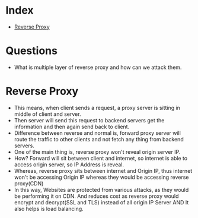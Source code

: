 # Index

- [Reverse Proxy](#Reverse-Proxy)

# Questions

- What is multiple layer of reverse proxy and how can we attack them.

# Reverse Proxy
- This means, when client sends a request, a proxy server is sitting in middle of client and server.
- Then server will send this request to backend servers get the information and then again send back to client.
- Difference between reverse and normal is, forward proxy server will route the traffic to other clients and not fetch any thing from backend servers.
- One of the main thing is, reverse proxy won't reveal origin server IP.
- How? Forward will sit between client and internet, so internet is able to access origin server, so IP Address is reveal.
- Whereas, reverse proxy sits between internet and Origin IP, thus internet won't be accessing Origin IP whereas they would be accessing reverse proxy(CDN)
- In this way, Websites are protected from various attacks, as they would be performing it on CDN. And reduces cost as reverse proxy would encrypt and decrypt(SSL and TLS) instead of all origin IP Server AND It also helps is load balancing.